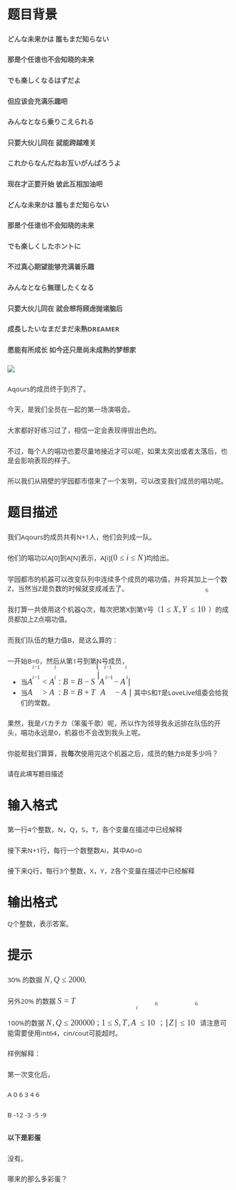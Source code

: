 # 

 
 # 题目背景 
<p style="box-sizing: border-box; margin: 1.6rem 0px; color: rgb(51, 51, 51); font-family: &quot;Segoe UI&quot;, &quot;Lucida Grande&quot;, Helvetica, Arial, &quot;Microsoft YaHei&quot;, FreeSans, Arimo, &quot;Droid Sans&quot;, &quot;wenquanyi micro hei&quot;, &quot;Hiragino Sans GB&quot;, &quot;Hiragino Sans GB W3&quot;, FontAwesome, sans-serif; font-size: 15px;"><span style="box-sizing: border-box; font-weight: 700; color: rgb(81, 81, 81);">どんな未来かは&nbsp;誰もまだ知らない</span></p>

<p style="box-sizing: border-box; margin: 1.6rem 0px; color: rgb(51, 51, 51); font-family: &quot;Segoe UI&quot;, &quot;Lucida Grande&quot;, Helvetica, Arial, &quot;Microsoft YaHei&quot;, FreeSans, Arimo, &quot;Droid Sans&quot;, &quot;wenquanyi micro hei&quot;, &quot;Hiragino Sans GB&quot;, &quot;Hiragino Sans GB W3&quot;, FontAwesome, sans-serif; font-size: 15px;"><span style="box-sizing: border-box; font-weight: 700; color: rgb(81, 81, 81);">那是个任谁也不会知晓的未来</span></p>

<p style="box-sizing: border-box; margin: 1.6rem 0px; color: rgb(51, 51, 51); font-family: &quot;Segoe UI&quot;, &quot;Lucida Grande&quot;, Helvetica, Arial, &quot;Microsoft YaHei&quot;, FreeSans, Arimo, &quot;Droid Sans&quot;, &quot;wenquanyi micro hei&quot;, &quot;Hiragino Sans GB&quot;, &quot;Hiragino Sans GB W3&quot;, FontAwesome, sans-serif; font-size: 15px;"><span style="box-sizing: border-box; font-weight: 700; color: rgb(81, 81, 81);">でも楽しくなるはずだよ</span></p>

<p style="box-sizing: border-box; margin: 1.6rem 0px; color: rgb(51, 51, 51); font-family: &quot;Segoe UI&quot;, &quot;Lucida Grande&quot;, Helvetica, Arial, &quot;Microsoft YaHei&quot;, FreeSans, Arimo, &quot;Droid Sans&quot;, &quot;wenquanyi micro hei&quot;, &quot;Hiragino Sans GB&quot;, &quot;Hiragino Sans GB W3&quot;, FontAwesome, sans-serif; font-size: 15px;"><span style="box-sizing: border-box; font-weight: 700; color: rgb(81, 81, 81);">但应该会充满乐趣吧</span></p>

<p style="box-sizing: border-box; margin: 1.6rem 0px; color: rgb(51, 51, 51); font-family: &quot;Segoe UI&quot;, &quot;Lucida Grande&quot;, Helvetica, Arial, &quot;Microsoft YaHei&quot;, FreeSans, Arimo, &quot;Droid Sans&quot;, &quot;wenquanyi micro hei&quot;, &quot;Hiragino Sans GB&quot;, &quot;Hiragino Sans GB W3&quot;, FontAwesome, sans-serif; font-size: 15px;"><span style="box-sizing: border-box; font-weight: 700; color: rgb(81, 81, 81);">みんなとなら乗りこえられる</span></p>

<p style="box-sizing: border-box; margin: 1.6rem 0px; color: rgb(51, 51, 51); font-family: &quot;Segoe UI&quot;, &quot;Lucida Grande&quot;, Helvetica, Arial, &quot;Microsoft YaHei&quot;, FreeSans, Arimo, &quot;Droid Sans&quot;, &quot;wenquanyi micro hei&quot;, &quot;Hiragino Sans GB&quot;, &quot;Hiragino Sans GB W3&quot;, FontAwesome, sans-serif; font-size: 15px;"><span style="box-sizing: border-box; font-weight: 700; color: rgb(81, 81, 81);">只要大伙儿同在&nbsp;就能跨越难关</span></p>

<p style="box-sizing: border-box; margin: 1.6rem 0px; color: rgb(51, 51, 51); font-family: &quot;Segoe UI&quot;, &quot;Lucida Grande&quot;, Helvetica, Arial, &quot;Microsoft YaHei&quot;, FreeSans, Arimo, &quot;Droid Sans&quot;, &quot;wenquanyi micro hei&quot;, &quot;Hiragino Sans GB&quot;, &quot;Hiragino Sans GB W3&quot;, FontAwesome, sans-serif; font-size: 15px;"><span style="box-sizing: border-box; font-weight: 700; color: rgb(81, 81, 81);">これからなんだねお互いがんばろうよ</span></p>

<p style="box-sizing: border-box; margin: 1.6rem 0px; color: rgb(51, 51, 51); font-family: &quot;Segoe UI&quot;, &quot;Lucida Grande&quot;, Helvetica, Arial, &quot;Microsoft YaHei&quot;, FreeSans, Arimo, &quot;Droid Sans&quot;, &quot;wenquanyi micro hei&quot;, &quot;Hiragino Sans GB&quot;, &quot;Hiragino Sans GB W3&quot;, FontAwesome, sans-serif; font-size: 15px;"><span style="box-sizing: border-box; font-weight: 700; color: rgb(81, 81, 81);">现在才正要开始&nbsp;彼此互相加油吧</span></p>

<p style="box-sizing: border-box; margin: 1.6rem 0px; color: rgb(51, 51, 51); font-family: &quot;Segoe UI&quot;, &quot;Lucida Grande&quot;, Helvetica, Arial, &quot;Microsoft YaHei&quot;, FreeSans, Arimo, &quot;Droid Sans&quot;, &quot;wenquanyi micro hei&quot;, &quot;Hiragino Sans GB&quot;, &quot;Hiragino Sans GB W3&quot;, FontAwesome, sans-serif; font-size: 15px;"><span style="box-sizing: border-box; font-weight: 700; color: rgb(81, 81, 81);">どんな未来かは&nbsp;誰もまだ知らない</span></p>

<p style="box-sizing: border-box; margin: 1.6rem 0px; color: rgb(51, 51, 51); font-family: &quot;Segoe UI&quot;, &quot;Lucida Grande&quot;, Helvetica, Arial, &quot;Microsoft YaHei&quot;, FreeSans, Arimo, &quot;Droid Sans&quot;, &quot;wenquanyi micro hei&quot;, &quot;Hiragino Sans GB&quot;, &quot;Hiragino Sans GB W3&quot;, FontAwesome, sans-serif; font-size: 15px;"><span style="box-sizing: border-box; font-weight: 700; color: rgb(81, 81, 81);">那是个任谁也不会知晓的未来</span></p>

<p style="box-sizing: border-box; margin: 1.6rem 0px; color: rgb(51, 51, 51); font-family: &quot;Segoe UI&quot;, &quot;Lucida Grande&quot;, Helvetica, Arial, &quot;Microsoft YaHei&quot;, FreeSans, Arimo, &quot;Droid Sans&quot;, &quot;wenquanyi micro hei&quot;, &quot;Hiragino Sans GB&quot;, &quot;Hiragino Sans GB W3&quot;, FontAwesome, sans-serif; font-size: 15px;"><span style="box-sizing: border-box; font-weight: 700; color: rgb(81, 81, 81);">でも楽しくしたホントに</span></p>

<p style="box-sizing: border-box; margin: 1.6rem 0px; color: rgb(51, 51, 51); font-family: &quot;Segoe UI&quot;, &quot;Lucida Grande&quot;, Helvetica, Arial, &quot;Microsoft YaHei&quot;, FreeSans, Arimo, &quot;Droid Sans&quot;, &quot;wenquanyi micro hei&quot;, &quot;Hiragino Sans GB&quot;, &quot;Hiragino Sans GB W3&quot;, FontAwesome, sans-serif; font-size: 15px;"><span style="box-sizing: border-box; font-weight: 700; color: rgb(81, 81, 81);">不过真心期望能够充满着乐趣</span></p>

<p style="box-sizing: border-box; margin: 1.6rem 0px; color: rgb(51, 51, 51); font-family: &quot;Segoe UI&quot;, &quot;Lucida Grande&quot;, Helvetica, Arial, &quot;Microsoft YaHei&quot;, FreeSans, Arimo, &quot;Droid Sans&quot;, &quot;wenquanyi micro hei&quot;, &quot;Hiragino Sans GB&quot;, &quot;Hiragino Sans GB W3&quot;, FontAwesome, sans-serif; font-size: 15px;"><span style="box-sizing: border-box; font-weight: 700; color: rgb(81, 81, 81);">みんなとなら無理したくなる</span></p>

<p style="box-sizing: border-box; margin: 1.6rem 0px; color: rgb(51, 51, 51); font-family: &quot;Segoe UI&quot;, &quot;Lucida Grande&quot;, Helvetica, Arial, &quot;Microsoft YaHei&quot;, FreeSans, Arimo, &quot;Droid Sans&quot;, &quot;wenquanyi micro hei&quot;, &quot;Hiragino Sans GB&quot;, &quot;Hiragino Sans GB W3&quot;, FontAwesome, sans-serif; font-size: 15px;"><span style="box-sizing: border-box; font-weight: 700; color: rgb(81, 81, 81);">只要大伙儿同在&nbsp;就会想将顾虑抛诸脑后</span></p>

<p style="box-sizing: border-box; margin: 1.6rem 0px; color: rgb(51, 51, 51); font-family: &quot;Segoe UI&quot;, &quot;Lucida Grande&quot;, Helvetica, Arial, &quot;Microsoft YaHei&quot;, FreeSans, Arimo, &quot;Droid Sans&quot;, &quot;wenquanyi micro hei&quot;, &quot;Hiragino Sans GB&quot;, &quot;Hiragino Sans GB W3&quot;, FontAwesome, sans-serif; font-size: 15px;"><span style="box-sizing: border-box; font-weight: 700; color: rgb(81, 81, 81);">成長したいなまだまだ未熟DREAMER</span></p>

<p style="box-sizing: border-box; margin: 1.6rem 0px; color: rgb(51, 51, 51); font-family: &quot;Segoe UI&quot;, &quot;Lucida Grande&quot;, Helvetica, Arial, &quot;Microsoft YaHei&quot;, FreeSans, Arimo, &quot;Droid Sans&quot;, &quot;wenquanyi micro hei&quot;, &quot;Hiragino Sans GB&quot;, &quot;Hiragino Sans GB W3&quot;, FontAwesome, sans-serif; font-size: 15px;"><span style="box-sizing: border-box; font-weight: 700; color: rgb(81, 81, 81);">愿能有所成长&nbsp;如今还只是尚未成熟的梦想家</span></p>

<p style="box-sizing: border-box; margin: 1.6rem 0px; color: rgb(51, 51, 51); font-family: &quot;Segoe UI&quot;, &quot;Lucida Grande&quot;, Helvetica, Arial, &quot;Microsoft YaHei&quot;, FreeSans, Arimo, &quot;Droid Sans&quot;, &quot;wenquanyi micro hei&quot;, &quot;Hiragino Sans GB&quot;, &quot;Hiragino Sans GB W3&quot;, FontAwesome, sans-serif; font-size: 15px;"><img src="/source/joyoi/tyvj-4911/img/aHR0cHM6Ly9jZG4ubHVvZ3Uub3JnL3VwbG9hZC9waWMvNDQ5My5wbmc=.png" style="box-sizing: border-box; border: 0px; vertical-align: middle; max-width: 100%;" /></p>

<p style="box-sizing: border-box; margin: 1.6rem 0px; color: rgb(51, 51, 51); font-family: &quot;Segoe UI&quot;, &quot;Lucida Grande&quot;, Helvetica, Arial, &quot;Microsoft YaHei&quot;, FreeSans, Arimo, &quot;Droid Sans&quot;, &quot;wenquanyi micro hei&quot;, &quot;Hiragino Sans GB&quot;, &quot;Hiragino Sans GB W3&quot;, FontAwesome, sans-serif; font-size: 15px;">Aqours的成员终于到齐了。</p>

<p style="box-sizing: border-box; margin: 1.6rem 0px; color: rgb(51, 51, 51); font-family: &quot;Segoe UI&quot;, &quot;Lucida Grande&quot;, Helvetica, Arial, &quot;Microsoft YaHei&quot;, FreeSans, Arimo, &quot;Droid Sans&quot;, &quot;wenquanyi micro hei&quot;, &quot;Hiragino Sans GB&quot;, &quot;Hiragino Sans GB W3&quot;, FontAwesome, sans-serif; font-size: 15px;">今天，是我们全员在一起的第一场演唱会。</p>

<p style="box-sizing: border-box; margin: 1.6rem 0px; color: rgb(51, 51, 51); font-family: &quot;Segoe UI&quot;, &quot;Lucida Grande&quot;, Helvetica, Arial, &quot;Microsoft YaHei&quot;, FreeSans, Arimo, &quot;Droid Sans&quot;, &quot;wenquanyi micro hei&quot;, &quot;Hiragino Sans GB&quot;, &quot;Hiragino Sans GB W3&quot;, FontAwesome, sans-serif; font-size: 15px;">大家都好好练习过了，相信一定会表现得很出色的。</p>

<p style="box-sizing: border-box; margin: 1.6rem 0px; color: rgb(51, 51, 51); font-family: &quot;Segoe UI&quot;, &quot;Lucida Grande&quot;, Helvetica, Arial, &quot;Microsoft YaHei&quot;, FreeSans, Arimo, &quot;Droid Sans&quot;, &quot;wenquanyi micro hei&quot;, &quot;Hiragino Sans GB&quot;, &quot;Hiragino Sans GB W3&quot;, FontAwesome, sans-serif; font-size: 15px;">不过，每个人的唱功也要尽量地接近才可以呢，如果太突出或者太落后，也是会影响表现的样子。</p>

<p style="box-sizing: border-box; margin: 1.6rem 0px; color: rgb(51, 51, 51); font-family: &quot;Segoe UI&quot;, &quot;Lucida Grande&quot;, Helvetica, Arial, &quot;Microsoft YaHei&quot;, FreeSans, Arimo, &quot;Droid Sans&quot;, &quot;wenquanyi micro hei&quot;, &quot;Hiragino Sans GB&quot;, &quot;Hiragino Sans GB W3&quot;, FontAwesome, sans-serif; font-size: 15px;">所以我们从隔壁的学园都市借来了一个发明，可以改变我们成员的唱功呢。</p> 

 
 # 题目描述 
<p style="box-sizing: border-box; margin: 1.6rem 0px; color: rgb(51, 51, 51); font-family: &quot;Segoe UI&quot;, &quot;Lucida Grande&quot;, Helvetica, Arial, &quot;Microsoft YaHei&quot;, FreeSans, Arimo, &quot;Droid Sans&quot;, &quot;wenquanyi micro hei&quot;, &quot;Hiragino Sans GB&quot;, &quot;Hiragino Sans GB W3&quot;, FontAwesome, sans-serif; font-size: 15px;">我们Aqours的成员共有N+1人，他们会列成一队。</p>

<p style="box-sizing: border-box; margin: 1.6rem 0px; color: rgb(51, 51, 51); font-family: &quot;Segoe UI&quot;, &quot;Lucida Grande&quot;, Helvetica, Arial, &quot;Microsoft YaHei&quot;, FreeSans, Arimo, &quot;Droid Sans&quot;, &quot;wenquanyi micro hei&quot;, &quot;Hiragino Sans GB&quot;, &quot;Hiragino Sans GB W3&quot;, FontAwesome, sans-serif; font-size: 15px;">他们的唱功以A[0]到A[N]表示，A[i]<span style="box-sizing: border-box;"><span class="katex" style="box-sizing: border-box; font-stretch: normal; font-size: 1.21em; font-family: KaTeX_Main, &quot;Times New Roman&quot;, serif; line-height: 1.2; white-space: nowrap; text-rendering: auto;"><span class="katex-mathml" style="box-sizing: border-box; position: absolute; clip: rect(1px 1px 1px 1px); padding: 0px; border: 0px; height: 1px; width: 1px; overflow: hidden;"><math><semantics><annotation encoding="application/x-tex">(0\le&nbsp;i&nbsp;\le&nbsp;N)</annotation></semantics></math></span><span aria-hidden="true" class="katex-html" style="box-sizing: border-box; display: inline-block;"><span class="base" style="box-sizing: border-box; display: inline-block; position: relative;"><span class="mopen" style="box-sizing: border-box;">(</span><span class="mord mathrm" style="box-sizing: border-box;">0</span><span class="mrel" style="box-sizing: border-box; margin-left: 0.27778em;">&le;</span><span class="mord mathit" style="box-sizing: border-box; font-style: italic; font-family: KaTeX_Math; margin-left: 0.27778em;">i</span><span class="mrel" style="box-sizing: border-box; margin-left: 0.27778em;">&le;</span><span class="mord mathit" style="box-sizing: border-box; font-style: italic; font-family: KaTeX_Math; margin-left: 0.27778em; margin-right: 0.10903em;">N</span><span class="mclose" style="box-sizing: border-box;">)</span></span></span></span></span>均给出。</p>

<p style="box-sizing: border-box; margin: 1.6rem 0px; color: rgb(51, 51, 51); font-family: &quot;Segoe UI&quot;, &quot;Lucida Grande&quot;, Helvetica, Arial, &quot;Microsoft YaHei&quot;, FreeSans, Arimo, &quot;Droid Sans&quot;, &quot;wenquanyi micro hei&quot;, &quot;Hiragino Sans GB&quot;, &quot;Hiragino Sans GB W3&quot;, FontAwesome, sans-serif; font-size: 15px;">学园都市的机器可以改变队列中连续多个成员的唱功值，并将其加上一个数Z，当然当Z是负数的时候就变成减去了。</p>

<p style="box-sizing: border-box; margin: 1.6rem 0px; color: rgb(51, 51, 51); font-family: &quot;Segoe UI&quot;, &quot;Lucida Grande&quot;, Helvetica, Arial, &quot;Microsoft YaHei&quot;, FreeSans, Arimo, &quot;Droid Sans&quot;, &quot;wenquanyi micro hei&quot;, &quot;Hiragino Sans GB&quot;, &quot;Hiragino Sans GB W3&quot;, FontAwesome, sans-serif; font-size: 15px;">我打算一共使用这个机器Q次，每次把第X到第Y号（<span style="box-sizing: border-box;"><span class="katex" style="box-sizing: border-box; font-stretch: normal; font-size: 1.21em; font-family: KaTeX_Main, &quot;Times New Roman&quot;, serif; line-height: 1.2; white-space: nowrap; text-rendering: auto;"><span class="katex-mathml" style="box-sizing: border-box; position: absolute; clip: rect(1px 1px 1px 1px); padding: 0px; border: 0px; height: 1px; width: 1px; overflow: hidden;"><math><semantics><annotation encoding="application/x-tex">1\le&nbsp;X,Y\le10^6</annotation></semantics></math></span><span aria-hidden="true" class="katex-html" style="box-sizing: border-box; display: inline-block;"><span class="base" style="box-sizing: border-box; display: inline-block; position: relative;"><span class="mord mathrm" style="box-sizing: border-box;">1</span><span class="mrel" style="box-sizing: border-box; margin-left: 0.27778em;">&le;</span><span class="mord mathit" style="box-sizing: border-box; font-style: italic; font-family: KaTeX_Math; margin-left: 0.27778em; margin-right: 0.07847em;">X</span><span class="mpunct" style="box-sizing: border-box;">,</span><span class="mord mathit" style="box-sizing: border-box; font-style: italic; font-family: KaTeX_Math; margin-left: 0.16667em; margin-right: 0.22222em;">Y</span><span class="mrel" style="box-sizing: border-box; margin-left: 0.27778em;">&le;</span><span class="mord mathrm" style="box-sizing: border-box; margin-left: 0.27778em;">1</span><span class="mord" style="box-sizing: border-box;"><span class="mord mathrm" style="box-sizing: border-box;">0</span><span class="msupsub" style="box-sizing: border-box;"><span class="vlist-t" style="box-sizing: border-box; display: inline-table; table-layout: fixed;"><span class="vlist-r" style="box-sizing: border-box; display: table-row;"><span class="vlist" style="box-sizing: border-box; display: table-cell; vertical-align: bottom; position: relative; height: 0.814108em;"><span style="box-sizing: border-box; display: block; height: 0px; position: relative; top: -3.063em; margin-right: 0.05em;"><span class="sizing reset-size6 size3 mtight" style="box-sizing: border-box; display: inline-block; font-size: 0.7em;"><span class="mord mathrm mtight" style="box-sizing: border-box; margin-left: 0px;">6</span></span></span></span></span></span></span></span></span></span></span></span>）的成员都加上Z点唱功值。</p>

<p style="box-sizing: border-box; margin: 1.6rem 0px; color: rgb(51, 51, 51); font-family: &quot;Segoe UI&quot;, &quot;Lucida Grande&quot;, Helvetica, Arial, &quot;Microsoft YaHei&quot;, FreeSans, Arimo, &quot;Droid Sans&quot;, &quot;wenquanyi micro hei&quot;, &quot;Hiragino Sans GB&quot;, &quot;Hiragino Sans GB W3&quot;, FontAwesome, sans-serif; font-size: 15px;">而我们队伍的魅力值B，是这么算的：</p>

<p style="box-sizing: border-box; margin: 1.6rem 0px; color: rgb(51, 51, 51); font-family: &quot;Segoe UI&quot;, &quot;Lucida Grande&quot;, Helvetica, Arial, &quot;Microsoft YaHei&quot;, FreeSans, Arimo, &quot;Droid Sans&quot;, &quot;wenquanyi micro hei&quot;, &quot;Hiragino Sans GB&quot;, &quot;Hiragino Sans GB W3&quot;, FontAwesome, sans-serif; font-size: 15px;">一开始B=0，然后从第1号到第N号成员，</p>

<ul style="box-sizing: border-box; margin: 0px 0px 1.6rem; padding-left: 2em; color: rgb(51, 51, 51); font-family: &quot;Segoe UI&quot;, &quot;Lucida Grande&quot;, Helvetica, Arial, &quot;Microsoft YaHei&quot;, FreeSans, Arimo, &quot;Droid Sans&quot;, &quot;wenquanyi micro hei&quot;, &quot;Hiragino Sans GB&quot;, &quot;Hiragino Sans GB W3&quot;, FontAwesome, sans-serif; font-size: 15px;">
	<li style="box-sizing: border-box;">当<span style="box-sizing: border-box;"><span class="katex" style="box-sizing: border-box; font-stretch: normal; font-size: 1.21em; font-family: KaTeX_Main, &quot;Times New Roman&quot;, serif; line-height: 1.2; white-space: nowrap; text-rendering: auto;"><span class="katex-mathml" style="box-sizing: border-box; position: absolute; clip: rect(1px 1px 1px 1px); padding: 0px; border: 0px; height: 1px; width: 1px; overflow: hidden;"><math><semantics><annotation encoding="application/x-tex">A_{i-1}&lt;A_i</annotation></semantics></math></span><span aria-hidden="true" class="katex-html" style="box-sizing: border-box; display: inline-block;"><span class="base" style="box-sizing: border-box; display: inline-block; position: relative;"><span class="mord" style="box-sizing: border-box;"><span class="mord mathit" style="box-sizing: border-box; font-style: italic; font-family: KaTeX_Math;">A</span><span class="msupsub" style="box-sizing: border-box;"><span class="vlist-t vlist-t2" style="box-sizing: border-box; display: inline-table; table-layout: fixed; margin-right: -2px;"><span class="vlist-r" style="box-sizing: border-box; display: table-row;"><span class="vlist" style="box-sizing: border-box; display: table-cell; vertical-align: bottom; position: relative; height: 0.311664em;"><span style="box-sizing: border-box; display: block; height: 0px; position: relative; top: -2.55em; margin-left: 0em; margin-right: 0.05em;"><span class="sizing reset-size6 size3 mtight" style="box-sizing: border-box; display: inline-block; font-size: 0.7em;"><span class="mord mtight" style="box-sizing: border-box; margin-left: 0px;"><span class="mord mathit mtight" style="box-sizing: border-box; font-style: italic; font-family: KaTeX_Math; margin-left: 0px;">i</span><span class="mbin mtight" style="box-sizing: border-box; margin-left: 0px;">&minus;</span><span class="mord mathrm mtight" style="box-sizing: border-box; margin-left: 0px;">1</span></span></span></span></span><span class="vlist-s" style="box-sizing: border-box; display: table-cell; vertical-align: bottom; font-size: 1px; width: 2px;">​</span></span></span></span></span><span class="mrel" style="box-sizing: border-box; margin-left: 0.27778em;">&lt;</span><span class="mord" style="box-sizing: border-box; margin-left: 0.27778em;"><span class="mord mathit" style="box-sizing: border-box; font-style: italic; font-family: KaTeX_Math;">A</span><span class="msupsub" style="box-sizing: border-box;"><span class="vlist-t vlist-t2" style="box-sizing: border-box; display: inline-table; table-layout: fixed; margin-right: -2px;"><span class="vlist-r" style="box-sizing: border-box; display: table-row;"><span class="vlist" style="box-sizing: border-box; display: table-cell; vertical-align: bottom; position: relative; height: 0.311664em;"><span style="box-sizing: border-box; display: block; height: 0px; position: relative; top: -2.55em; margin-left: 0em; margin-right: 0.05em;"><span class="sizing reset-size6 size3 mtight" style="box-sizing: border-box; display: inline-block; font-size: 0.7em;"><span class="mord mathit mtight" style="box-sizing: border-box; font-style: italic; font-family: KaTeX_Math; margin-left: 0px;">i</span></span></span></span><span class="vlist-s" style="box-sizing: border-box; display: table-cell; vertical-align: bottom; font-size: 1px; width: 2px;">​</span></span></span></span></span></span></span></span></span>：<span style="box-sizing: border-box;"><span class="katex" style="box-sizing: border-box; font-stretch: normal; font-size: 1.21em; font-family: KaTeX_Main, &quot;Times New Roman&quot;, serif; line-height: 1.2; white-space: nowrap; text-rendering: auto;"><span class="katex-mathml" style="box-sizing: border-box; position: absolute; clip: rect(1px 1px 1px 1px); padding: 0px; border: 0px; height: 1px; width: 1px; overflow: hidden;"><math><semantics><annotation encoding="application/x-tex">B&nbsp;=&nbsp;B-S\dot|A_{i-1}&nbsp;-&nbsp;A_i|</annotation></semantics></math></span><span aria-hidden="true" class="katex-html" style="box-sizing: border-box; display: inline-block;"><span class="base" style="box-sizing: border-box; display: inline-block; position: relative;"><span class="mord mathit" style="box-sizing: border-box; font-style: italic; font-family: KaTeX_Math; margin-right: 0.05017em;">B</span><span class="mrel" style="box-sizing: border-box; margin-left: 0.27778em;">=</span><span class="mord mathit" style="box-sizing: border-box; font-style: italic; font-family: KaTeX_Math; margin-left: 0.27778em; margin-right: 0.05017em;">B</span><span class="mbin" style="box-sizing: border-box; margin-left: 0.22222em;">&minus;</span><span class="mord mathit" style="box-sizing: border-box; font-style: italic; font-family: KaTeX_Math; margin-left: 0.22222em; margin-right: 0.05764em;">S</span><span class="mord accent" style="box-sizing: border-box;"><span class="vlist-t vlist-t2" style="box-sizing: border-box; display: inline-table; table-layout: fixed; margin-right: -2px; text-align: center;"><span class="vlist-r" style="box-sizing: border-box; display: table-row;"><span class="vlist" style="box-sizing: border-box; display: table-cell; vertical-align: bottom; position: relative; height: 0.98686em;"><span style="box-sizing: border-box; display: block; height: 0px; position: relative; top: -3em;"><span class="mord mathrm" style="box-sizing: border-box; display: inline-block;">∣</span></span><span style="box-sizing: border-box; display: block; height: 0px; position: relative; top: -3.319em;"><span class="accent-body" style="box-sizing: border-box; display: inline-block; margin-left: 0em;"><span style="box-sizing: border-box; width: 0px;">˙</span></span></span></span><span class="vlist-s" style="box-sizing: border-box; display: table-cell; vertical-align: bottom; font-size: 1px; width: 2px;">​</span></span></span></span><span class="mord" style="box-sizing: border-box;"><span class="mord mathit" style="box-sizing: border-box; font-style: italic; font-family: KaTeX_Math;">A</span><span class="msupsub" style="box-sizing: border-box;"><span class="vlist-t vlist-t2" style="box-sizing: border-box; display: inline-table; table-layout: fixed; margin-right: -2px;"><span class="vlist-r" style="box-sizing: border-box; display: table-row;"><span class="vlist" style="box-sizing: border-box; display: table-cell; vertical-align: bottom; position: relative; height: 0.311664em;"><span style="box-sizing: border-box; display: block; height: 0px; position: relative; top: -2.55em; margin-left: 0em; margin-right: 0.05em;"><span class="sizing reset-size6 size3 mtight" style="box-sizing: border-box; display: inline-block; font-size: 0.7em;"><span class="mord mtight" style="box-sizing: border-box; margin-left: 0px;"><span class="mord mathit mtight" style="box-sizing: border-box; font-style: italic; font-family: KaTeX_Math; margin-left: 0px;">i</span><span class="mbin mtight" style="box-sizing: border-box; margin-left: 0px;">&minus;</span><span class="mord mathrm mtight" style="box-sizing: border-box; margin-left: 0px;">1</span></span></span></span></span><span class="vlist-s" style="box-sizing: border-box; display: table-cell; vertical-align: bottom; font-size: 1px; width: 2px;">​</span></span></span></span></span><span class="mbin" style="box-sizing: border-box; margin-left: 0.22222em;">&minus;</span><span class="mord" style="box-sizing: border-box; margin-left: 0.22222em;"><span class="mord mathit" style="box-sizing: border-box; font-style: italic; font-family: KaTeX_Math;">A</span><span class="msupsub" style="box-sizing: border-box;"><span class="vlist-t vlist-t2" style="box-sizing: border-box; display: inline-table; table-layout: fixed; margin-right: -2px;"><span class="vlist-r" style="box-sizing: border-box; display: table-row;"><span class="vlist" style="box-sizing: border-box; display: table-cell; vertical-align: bottom; position: relative; height: 0.311664em;"><span style="box-sizing: border-box; display: block; height: 0px; position: relative; top: -2.55em; margin-left: 0em; margin-right: 0.05em;"><span class="sizing reset-size6 size3 mtight" style="box-sizing: border-box; display: inline-block; font-size: 0.7em;"><span class="mord mathit mtight" style="box-sizing: border-box; font-style: italic; font-family: KaTeX_Math; margin-left: 0px;">i</span></span></span></span><span class="vlist-s" style="box-sizing: border-box; display: table-cell; vertical-align: bottom; font-size: 1px; width: 2px;">​</span></span></span></span></span><span class="mord mathrm" style="box-sizing: border-box;">∣</span></span></span></span></span></li>
	<li style="box-sizing: border-box;">当<span style="box-sizing: border-box;"><span class="katex" style="box-sizing: border-box; font-stretch: normal; font-size: 1.21em; font-family: KaTeX_Main, &quot;Times New Roman&quot;, serif; line-height: 1.2; white-space: nowrap; text-rendering: auto;"><span class="katex-mathml" style="box-sizing: border-box; position: absolute; clip: rect(1px 1px 1px 1px); padding: 0px; border: 0px; height: 1px; width: 1px; overflow: hidden;"><math><semantics><annotation encoding="application/x-tex">A_{i-1}&gt;A_i</annotation></semantics></math></span><span aria-hidden="true" class="katex-html" style="box-sizing: border-box; display: inline-block;"><span class="base" style="box-sizing: border-box; display: inline-block; position: relative;"><span class="mord" style="box-sizing: border-box;"><span class="mord mathit" style="box-sizing: border-box; font-style: italic; font-family: KaTeX_Math;">A</span><span class="msupsub" style="box-sizing: border-box;"><span class="vlist-t vlist-t2" style="box-sizing: border-box; display: inline-table; table-layout: fixed; margin-right: -2px;"><span class="vlist-r" style="box-sizing: border-box; display: table-row;"><span class="vlist" style="box-sizing: border-box; display: table-cell; vertical-align: bottom; position: relative; height: 0.311664em;"><span style="box-sizing: border-box; display: block; height: 0px; position: relative; top: -2.55em; margin-left: 0em; margin-right: 0.05em;"><span class="sizing reset-size6 size3 mtight" style="box-sizing: border-box; display: inline-block; font-size: 0.7em;"><span class="mord mtight" style="box-sizing: border-box; margin-left: 0px;"><span class="mord mathit mtight" style="box-sizing: border-box; font-style: italic; font-family: KaTeX_Math; margin-left: 0px;">i</span><span class="mbin mtight" style="box-sizing: border-box; margin-left: 0px;">&minus;</span><span class="mord mathrm mtight" style="box-sizing: border-box; margin-left: 0px;">1</span></span></span></span></span><span class="vlist-s" style="box-sizing: border-box; display: table-cell; vertical-align: bottom; font-size: 1px; width: 2px;">​</span></span></span></span></span><span class="mrel" style="box-sizing: border-box; margin-left: 0.27778em;">&gt;</span><span class="mord" style="box-sizing: border-box; margin-left: 0.27778em;"><span class="mord mathit" style="box-sizing: border-box; font-style: italic; font-family: KaTeX_Math;">A</span><span class="msupsub" style="box-sizing: border-box;"><span class="vlist-t vlist-t2" style="box-sizing: border-box; display: inline-table; table-layout: fixed; margin-right: -2px;"><span class="vlist-r" style="box-sizing: border-box; display: table-row;"><span class="vlist" style="box-sizing: border-box; display: table-cell; vertical-align: bottom; position: relative; height: 0.311664em;"><span style="box-sizing: border-box; display: block; height: 0px; position: relative; top: -2.55em; margin-left: 0em; margin-right: 0.05em;"><span class="sizing reset-size6 size3 mtight" style="box-sizing: border-box; display: inline-block; font-size: 0.7em;"><span class="mord mathit mtight" style="box-sizing: border-box; font-style: italic; font-family: KaTeX_Math; margin-left: 0px;">i</span></span></span></span><span class="vlist-s" style="box-sizing: border-box; display: table-cell; vertical-align: bottom; font-size: 1px; width: 2px;">​</span></span></span></span></span></span></span></span></span>：<span style="box-sizing: border-box;"><span class="katex" style="box-sizing: border-box; font-stretch: normal; font-size: 1.21em; font-family: KaTeX_Main, &quot;Times New Roman&quot;, serif; line-height: 1.2; white-space: nowrap; text-rendering: auto;"><span class="katex-mathml" style="box-sizing: border-box; position: absolute; clip: rect(1px 1px 1px 1px); padding: 0px; border: 0px; height: 1px; width: 1px; overflow: hidden;"><math><semantics><annotation encoding="application/x-tex">B&nbsp;=&nbsp;B+T\dot|A_{i-1}&nbsp;-&nbsp;A_i|</annotation></semantics></math></span><span aria-hidden="true" class="katex-html" style="box-sizing: border-box; display: inline-block;"><span class="base" style="box-sizing: border-box; display: inline-block; position: relative;"><span class="mord mathit" style="box-sizing: border-box; font-style: italic; font-family: KaTeX_Math; margin-right: 0.05017em;">B</span><span class="mrel" style="box-sizing: border-box; margin-left: 0.27778em;">=</span><span class="mord mathit" style="box-sizing: border-box; font-style: italic; font-family: KaTeX_Math; margin-left: 0.27778em; margin-right: 0.05017em;">B</span><span class="mbin" style="box-sizing: border-box; margin-left: 0.22222em;">+</span><span class="mord mathit" style="box-sizing: border-box; font-style: italic; font-family: KaTeX_Math; margin-left: 0.22222em; margin-right: 0.13889em;">T</span><span class="mord accent" style="box-sizing: border-box;"><span class="vlist-t vlist-t2" style="box-sizing: border-box; display: inline-table; table-layout: fixed; margin-right: -2px; text-align: center;"><span class="vlist-r" style="box-sizing: border-box; display: table-row;"><span class="vlist" style="box-sizing: border-box; display: table-cell; vertical-align: bottom; position: relative; height: 0.98686em;"><span style="box-sizing: border-box; display: block; height: 0px; position: relative; top: -3em;"><span class="mord mathrm" style="box-sizing: border-box; display: inline-block;">∣</span></span><span style="box-sizing: border-box; display: block; height: 0px; position: relative; top: -3.319em;"><span class="accent-body" style="box-sizing: border-box; display: inline-block; margin-left: 0em;"><span style="box-sizing: border-box; width: 0px;">˙</span></span></span></span><span class="vlist-s" style="box-sizing: border-box; display: table-cell; vertical-align: bottom; font-size: 1px; width: 2px;">​</span></span></span></span><span class="mord" style="box-sizing: border-box;"><span class="mord mathit" style="box-sizing: border-box; font-style: italic; font-family: KaTeX_Math;">A</span><span class="msupsub" style="box-sizing: border-box;"><span class="vlist-t vlist-t2" style="box-sizing: border-box; display: inline-table; table-layout: fixed; margin-right: -2px;"><span class="vlist-r" style="box-sizing: border-box; display: table-row;"><span class="vlist" style="box-sizing: border-box; display: table-cell; vertical-align: bottom; position: relative; height: 0.311664em;"><span style="box-sizing: border-box; display: block; height: 0px; position: relative; top: -2.55em; margin-left: 0em; margin-right: 0.05em;"><span class="sizing reset-size6 size3 mtight" style="box-sizing: border-box; display: inline-block; font-size: 0.7em;"><span class="mord mtight" style="box-sizing: border-box; margin-left: 0px;"><span class="mord mathit mtight" style="box-sizing: border-box; font-style: italic; font-family: KaTeX_Math; margin-left: 0px;">i</span><span class="mbin mtight" style="box-sizing: border-box; margin-left: 0px;">&minus;</span><span class="mord mathrm mtight" style="box-sizing: border-box; margin-left: 0px;">1</span></span></span></span></span><span class="vlist-s" style="box-sizing: border-box; display: table-cell; vertical-align: bottom; font-size: 1px; width: 2px;">​</span></span></span></span></span><span class="mbin" style="box-sizing: border-box; margin-left: 0.22222em;">&minus;</span><span class="mord" style="box-sizing: border-box; margin-left: 0.22222em;"><span class="mord mathit" style="box-sizing: border-box; font-style: italic; font-family: KaTeX_Math;">A</span><span class="msupsub" style="box-sizing: border-box;"><span class="vlist-t vlist-t2" style="box-sizing: border-box; display: inline-table; table-layout: fixed; margin-right: -2px;"><span class="vlist-r" style="box-sizing: border-box; display: table-row;"><span class="vlist" style="box-sizing: border-box; display: table-cell; vertical-align: bottom; position: relative; height: 0.311664em;"><span style="box-sizing: border-box; display: block; height: 0px; position: relative; top: -2.55em; margin-left: 0em; margin-right: 0.05em;"><span class="sizing reset-size6 size3 mtight" style="box-sizing: border-box; display: inline-block; font-size: 0.7em;"><span class="mord mathit mtight" style="box-sizing: border-box; font-style: italic; font-family: KaTeX_Math; margin-left: 0px;">i</span></span></span></span><span class="vlist-s" style="box-sizing: border-box; display: table-cell; vertical-align: bottom; font-size: 1px; width: 2px;">​</span></span></span></span></span><span class="mord mathrm" style="box-sizing: border-box;">∣</span></span></span></span></span>&nbsp;其中S和T是LoveLive组委会给我们的常数。</li>
</ul>

<p style="box-sizing: border-box; margin: 1.6rem 0px; color: rgb(51, 51, 51); font-family: &quot;Segoe UI&quot;, &quot;Lucida Grande&quot;, Helvetica, Arial, &quot;Microsoft YaHei&quot;, FreeSans, Arimo, &quot;Droid Sans&quot;, &quot;wenquanyi micro hei&quot;, &quot;Hiragino Sans GB&quot;, &quot;Hiragino Sans GB W3&quot;, FontAwesome, sans-serif; font-size: 15px;">果然，我是バカチカ（笨蛋千歌）呢，所以作为领导我永远排在队伍的开头，唱功永远是0，机器也不会改到我头上呢。</p>

<p style="box-sizing: border-box; margin: 1.6rem 0px; color: rgb(51, 51, 51); font-family: &quot;Segoe UI&quot;, &quot;Lucida Grande&quot;, Helvetica, Arial, &quot;Microsoft YaHei&quot;, FreeSans, Arimo, &quot;Droid Sans&quot;, &quot;wenquanyi micro hei&quot;, &quot;Hiragino Sans GB&quot;, &quot;Hiragino Sans GB W3&quot;, FontAwesome, sans-serif; font-size: 15px;">你能帮我们算算，我<span style="box-sizing: border-box; font-weight: 700; color: rgb(81, 81, 81);">每次</span>使用完这个机器之后，成员的魅力B是多少吗？</p>

<p>请在此填写题目描述</p> 

 
 # 输入格式 
<p style="box-sizing: border-box; margin: 1.6rem 0px; color: rgb(51, 51, 51); font-family: &quot;Segoe UI&quot;, &quot;Lucida Grande&quot;, Helvetica, Arial, &quot;Microsoft YaHei&quot;, FreeSans, Arimo, &quot;Droid Sans&quot;, &quot;wenquanyi micro hei&quot;, &quot;Hiragino Sans GB&quot;, &quot;Hiragino Sans GB W3&quot;, FontAwesome, sans-serif; font-size: 15px;">第一行4个整数，N，Q，S，T，各个变量在描述中已经解释</p>

<p style="box-sizing: border-box; margin: 1.6rem 0px; color: rgb(51, 51, 51); font-family: &quot;Segoe UI&quot;, &quot;Lucida Grande&quot;, Helvetica, Arial, &quot;Microsoft YaHei&quot;, FreeSans, Arimo, &quot;Droid Sans&quot;, &quot;wenquanyi micro hei&quot;, &quot;Hiragino Sans GB&quot;, &quot;Hiragino Sans GB W3&quot;, FontAwesome, sans-serif; font-size: 15px;">接下来N+1行，每行一个数整数Ai，其中A0=0</p>

<p style="box-sizing: border-box; margin: 1.6rem 0px; color: rgb(51, 51, 51); font-family: &quot;Segoe UI&quot;, &quot;Lucida Grande&quot;, Helvetica, Arial, &quot;Microsoft YaHei&quot;, FreeSans, Arimo, &quot;Droid Sans&quot;, &quot;wenquanyi micro hei&quot;, &quot;Hiragino Sans GB&quot;, &quot;Hiragino Sans GB W3&quot;, FontAwesome, sans-serif; font-size: 15px;">接下来Q行，每行3个整数，X，Y，Z各个变量在描述中已经解释</p> 

 
 # 输出格式 
<p><span style="color: rgb(51, 51, 51); font-family: &quot;Segoe UI&quot;, &quot;Lucida Grande&quot;, Helvetica, Arial, &quot;Microsoft YaHei&quot;, FreeSans, Arimo, &quot;Droid Sans&quot;, &quot;wenquanyi micro hei&quot;, &quot;Hiragino Sans GB&quot;, &quot;Hiragino Sans GB W3&quot;, FontAwesome, sans-serif; font-size: 15px; background-color: rgba(255, 255, 255, 0.8);">Q个整数，表示答案。</span></p> 

 
 # 提示 
<p style="box-sizing: border-box; margin: 1.6rem 0px; color: rgb(51, 51, 51); font-family: &quot;Segoe UI&quot;, &quot;Lucida Grande&quot;, Helvetica, Arial, &quot;Microsoft YaHei&quot;, FreeSans, Arimo, &quot;Droid Sans&quot;, &quot;wenquanyi micro hei&quot;, &quot;Hiragino Sans GB&quot;, &quot;Hiragino Sans GB W3&quot;, FontAwesome, sans-serif; font-size: 15px;">30%&nbsp;的数据&nbsp;<span style="box-sizing: border-box;"><span class="katex" style="box-sizing: border-box; font-stretch: normal; font-size: 1.21em; font-family: KaTeX_Main, &quot;Times New Roman&quot;, serif; line-height: 1.2; white-space: nowrap; text-rendering: auto;"><span class="katex-mathml" style="box-sizing: border-box; position: absolute; clip: rect(1px 1px 1px 1px); padding: 0px; border: 0px; height: 1px; width: 1px; overflow: hidden;"><math><semantics><annotation encoding="application/x-tex">N,Q\le&nbsp;2000</annotation></semantics></math></span><span aria-hidden="true" class="katex-html" style="box-sizing: border-box; display: inline-block;"><span class="base" style="box-sizing: border-box; display: inline-block; position: relative;"><span class="mord mathit" style="box-sizing: border-box; font-style: italic; font-family: KaTeX_Math; margin-right: 0.10903em;">N</span><span class="mpunct" style="box-sizing: border-box;">,</span><span class="mord mathit" style="box-sizing: border-box; font-style: italic; font-family: KaTeX_Math; margin-left: 0.16667em;">Q</span><span class="mrel" style="box-sizing: border-box; margin-left: 0.27778em;">&le;</span><span class="mord mathrm" style="box-sizing: border-box; margin-left: 0.27778em;">2</span><span class="mord mathrm" style="box-sizing: border-box;">0</span><span class="mord mathrm" style="box-sizing: border-box;">0</span><span class="mord mathrm" style="box-sizing: border-box;">0</span></span></span></span></span>,</p>

<p style="box-sizing: border-box; margin: 1.6rem 0px; color: rgb(51, 51, 51); font-family: &quot;Segoe UI&quot;, &quot;Lucida Grande&quot;, Helvetica, Arial, &quot;Microsoft YaHei&quot;, FreeSans, Arimo, &quot;Droid Sans&quot;, &quot;wenquanyi micro hei&quot;, &quot;Hiragino Sans GB&quot;, &quot;Hiragino Sans GB W3&quot;, FontAwesome, sans-serif; font-size: 15px;">另外20%&nbsp;的数据&nbsp;<span style="box-sizing: border-box;"><span class="katex" style="box-sizing: border-box; font-stretch: normal; font-size: 1.21em; font-family: KaTeX_Main, &quot;Times New Roman&quot;, serif; line-height: 1.2; white-space: nowrap; text-rendering: auto;"><span class="katex-mathml" style="box-sizing: border-box; position: absolute; clip: rect(1px 1px 1px 1px); padding: 0px; border: 0px; height: 1px; width: 1px; overflow: hidden;"><math><semantics><annotation encoding="application/x-tex">S=T</annotation></semantics></math></span><span aria-hidden="true" class="katex-html" style="box-sizing: border-box; display: inline-block;"><span class="base" style="box-sizing: border-box; display: inline-block; position: relative;"><span class="mord mathit" style="box-sizing: border-box; font-style: italic; font-family: KaTeX_Math; margin-right: 0.05764em;">S</span><span class="mrel" style="box-sizing: border-box; margin-left: 0.27778em;">=</span><span class="mord mathit" style="box-sizing: border-box; font-style: italic; font-family: KaTeX_Math; margin-left: 0.27778em; margin-right: 0.13889em;">T</span></span></span></span></span></p>

<p style="box-sizing: border-box; margin: 1.6rem 0px; color: rgb(51, 51, 51); font-family: &quot;Segoe UI&quot;, &quot;Lucida Grande&quot;, Helvetica, Arial, &quot;Microsoft YaHei&quot;, FreeSans, Arimo, &quot;Droid Sans&quot;, &quot;wenquanyi micro hei&quot;, &quot;Hiragino Sans GB&quot;, &quot;Hiragino Sans GB W3&quot;, FontAwesome, sans-serif; font-size: 15px;">100%的数据&nbsp;<span style="box-sizing: border-box;"><span class="katex" style="box-sizing: border-box; font-stretch: normal; font-size: 1.21em; font-family: KaTeX_Main, &quot;Times New Roman&quot;, serif; line-height: 1.2; white-space: nowrap; text-rendering: auto;"><span class="katex-mathml" style="box-sizing: border-box; position: absolute; clip: rect(1px 1px 1px 1px); padding: 0px; border: 0px; height: 1px; width: 1px; overflow: hidden;"><math><semantics><annotation encoding="application/x-tex">N,Q\le&nbsp;200000</annotation></semantics></math></span><span aria-hidden="true" class="katex-html" style="box-sizing: border-box; display: inline-block;"><span class="base" style="box-sizing: border-box; display: inline-block; position: relative;"><span class="mord mathit" style="box-sizing: border-box; font-style: italic; font-family: KaTeX_Math; margin-right: 0.10903em;">N</span><span class="mpunct" style="box-sizing: border-box;">,</span><span class="mord mathit" style="box-sizing: border-box; font-style: italic; font-family: KaTeX_Math; margin-left: 0.16667em;">Q</span><span class="mrel" style="box-sizing: border-box; margin-left: 0.27778em;">&le;</span><span class="mord mathrm" style="box-sizing: border-box; margin-left: 0.27778em;">2</span><span class="mord mathrm" style="box-sizing: border-box;">0</span><span class="mord mathrm" style="box-sizing: border-box;">0</span><span class="mord mathrm" style="box-sizing: border-box;">0</span><span class="mord mathrm" style="box-sizing: border-box;">0</span><span class="mord mathrm" style="box-sizing: border-box;">0</span></span></span></span></span>；<span style="box-sizing: border-box;"><span class="katex" style="box-sizing: border-box; font-stretch: normal; font-size: 1.21em; font-family: KaTeX_Main, &quot;Times New Roman&quot;, serif; line-height: 1.2; white-space: nowrap; text-rendering: auto;"><span class="katex-mathml" style="box-sizing: border-box; position: absolute; clip: rect(1px 1px 1px 1px); padding: 0px; border: 0px; height: 1px; width: 1px; overflow: hidden;"><math><semantics><annotation encoding="application/x-tex">1\le&nbsp;S,T,A_i\le10^6</annotation></semantics></math></span><span aria-hidden="true" class="katex-html" style="box-sizing: border-box; display: inline-block;"><span class="base" style="box-sizing: border-box; display: inline-block; position: relative;"><span class="mord mathrm" style="box-sizing: border-box;">1</span><span class="mrel" style="box-sizing: border-box; margin-left: 0.27778em;">&le;</span><span class="mord mathit" style="box-sizing: border-box; font-style: italic; font-family: KaTeX_Math; margin-left: 0.27778em; margin-right: 0.05764em;">S</span><span class="mpunct" style="box-sizing: border-box;">,</span><span class="mord mathit" style="box-sizing: border-box; font-style: italic; font-family: KaTeX_Math; margin-left: 0.16667em; margin-right: 0.13889em;">T</span><span class="mpunct" style="box-sizing: border-box;">,</span><span class="mord" style="box-sizing: border-box; margin-left: 0.16667em;"><span class="mord mathit" style="box-sizing: border-box; font-style: italic; font-family: KaTeX_Math;">A</span><span class="msupsub" style="box-sizing: border-box;"><span class="vlist-t vlist-t2" style="box-sizing: border-box; display: inline-table; table-layout: fixed; margin-right: -2px;"><span class="vlist-r" style="box-sizing: border-box; display: table-row;"><span class="vlist" style="box-sizing: border-box; display: table-cell; vertical-align: bottom; position: relative; height: 0.311664em;"><span style="box-sizing: border-box; display: block; height: 0px; position: relative; top: -2.55em; margin-left: 0em; margin-right: 0.05em;"><span class="sizing reset-size6 size3 mtight" style="box-sizing: border-box; display: inline-block; font-size: 0.7em;"><span class="mord mathit mtight" style="box-sizing: border-box; font-style: italic; font-family: KaTeX_Math; margin-left: 0px;">i</span></span></span></span><span class="vlist-s" style="box-sizing: border-box; display: table-cell; vertical-align: bottom; font-size: 1px; width: 2px;">​</span></span></span></span></span><span class="mrel" style="box-sizing: border-box; margin-left: 0.27778em;">&le;</span><span class="mord mathrm" style="box-sizing: border-box; margin-left: 0.27778em;">1</span><span class="mord" style="box-sizing: border-box;"><span class="mord mathrm" style="box-sizing: border-box;">0</span><span class="msupsub" style="box-sizing: border-box;"><span class="vlist-t" style="box-sizing: border-box; display: inline-table; table-layout: fixed;"><span class="vlist-r" style="box-sizing: border-box; display: table-row;"><span class="vlist" style="box-sizing: border-box; display: table-cell; vertical-align: bottom; position: relative; height: 0.814108em;"><span style="box-sizing: border-box; display: block; height: 0px; position: relative; top: -3.063em; margin-right: 0.05em;"><span class="sizing reset-size6 size3 mtight" style="box-sizing: border-box; display: inline-block; font-size: 0.7em;"><span class="mord mathrm mtight" style="box-sizing: border-box; margin-left: 0px;">6</span></span></span></span></span></span></span></span></span></span></span></span>；<span style="box-sizing: border-box;"><span class="katex" style="box-sizing: border-box; font-stretch: normal; font-size: 1.21em; font-family: KaTeX_Main, &quot;Times New Roman&quot;, serif; line-height: 1.2; white-space: nowrap; text-rendering: auto;"><span class="katex-mathml" style="box-sizing: border-box; position: absolute; clip: rect(1px 1px 1px 1px); padding: 0px; border: 0px; height: 1px; width: 1px; overflow: hidden;"><math><semantics><annotation encoding="application/x-tex">|Z|\le&nbsp;10^6</annotation></semantics></math></span><span aria-hidden="true" class="katex-html" style="box-sizing: border-box; display: inline-block;"><span class="base" style="box-sizing: border-box; display: inline-block; position: relative;"><span class="mord mathrm" style="box-sizing: border-box;">∣</span><span class="mord mathit" style="box-sizing: border-box; font-style: italic; font-family: KaTeX_Math; margin-right: 0.07153em;">Z</span><span class="mord mathrm" style="box-sizing: border-box;">∣</span><span class="mrel" style="box-sizing: border-box; margin-left: 0.27778em;">&le;</span><span class="mord mathrm" style="box-sizing: border-box; margin-left: 0.27778em;">1</span><span class="mord" style="box-sizing: border-box;"><span class="mord mathrm" style="box-sizing: border-box;">0</span><span class="msupsub" style="box-sizing: border-box;"><span class="vlist-t" style="box-sizing: border-box; display: inline-table; table-layout: fixed;"><span class="vlist-r" style="box-sizing: border-box; display: table-row;"><span class="vlist" style="box-sizing: border-box; display: table-cell; vertical-align: bottom; position: relative; height: 0.814108em;"><span style="box-sizing: border-box; display: block; height: 0px; position: relative; top: -3.063em; margin-right: 0.05em;"><span class="sizing reset-size6 size3 mtight" style="box-sizing: border-box; display: inline-block; font-size: 0.7em;"><span class="mord mathrm mtight" style="box-sizing: border-box; margin-left: 0px;">6</span></span></span></span></span></span></span></span></span></span></span></span>&nbsp;请注意可能需要使用int64，cin/cout可能超时。</p>

<p style="box-sizing: border-box; margin: 1.6rem 0px; color: rgb(51, 51, 51); font-family: &quot;Segoe UI&quot;, &quot;Lucida Grande&quot;, Helvetica, Arial, &quot;Microsoft YaHei&quot;, FreeSans, Arimo, &quot;Droid Sans&quot;, &quot;wenquanyi micro hei&quot;, &quot;Hiragino Sans GB&quot;, &quot;Hiragino Sans GB W3&quot;, FontAwesome, sans-serif; font-size: 15px;">样例解释：</p>

<p style="box-sizing: border-box; margin: 1.6rem 0px; color: rgb(51, 51, 51); font-family: &quot;Segoe UI&quot;, &quot;Lucida Grande&quot;, Helvetica, Arial, &quot;Microsoft YaHei&quot;, FreeSans, Arimo, &quot;Droid Sans&quot;, &quot;wenquanyi micro hei&quot;, &quot;Hiragino Sans GB&quot;, &quot;Hiragino Sans GB W3&quot;, FontAwesome, sans-serif; font-size: 15px;">第一次变化后，</p>

<p style="box-sizing: border-box; margin: 1.6rem 0px; color: rgb(51, 51, 51); font-family: &quot;Segoe UI&quot;, &quot;Lucida Grande&quot;, Helvetica, Arial, &quot;Microsoft YaHei&quot;, FreeSans, Arimo, &quot;Droid Sans&quot;, &quot;wenquanyi micro hei&quot;, &quot;Hiragino Sans GB&quot;, &quot;Hiragino Sans GB W3&quot;, FontAwesome, sans-serif; font-size: 15px;">A&nbsp;0&nbsp;6&nbsp;3&nbsp;4&nbsp;6</p>

<p style="box-sizing: border-box; margin: 1.6rem 0px; color: rgb(51, 51, 51); font-family: &quot;Segoe UI&quot;, &quot;Lucida Grande&quot;, Helvetica, Arial, &quot;Microsoft YaHei&quot;, FreeSans, Arimo, &quot;Droid Sans&quot;, &quot;wenquanyi micro hei&quot;, &quot;Hiragino Sans GB&quot;, &quot;Hiragino Sans GB W3&quot;, FontAwesome, sans-serif; font-size: 15px;">B&nbsp;-12&nbsp;-3&nbsp;-5&nbsp;-9</p>

<h4 style="box-sizing: border-box; margin: 2em 0px 1.6rem; font-size: 15px; color: rgb(51, 51, 51); font-family: &quot;Segoe UI&quot;, &quot;Lucida Grande&quot;, Helvetica, Arial, &quot;Microsoft YaHei&quot;, FreeSans, Arimo, &quot;Droid Sans&quot;, &quot;wenquanyi micro hei&quot;, &quot;Hiragino Sans GB&quot;, &quot;Hiragino Sans GB W3&quot;, FontAwesome, sans-serif;">以下是彩蛋</h4>

<p style="box-sizing: border-box; margin: 1.6rem 0px; color: rgb(51, 51, 51); font-family: &quot;Segoe UI&quot;, &quot;Lucida Grande&quot;, Helvetica, Arial, &quot;Microsoft YaHei&quot;, FreeSans, Arimo, &quot;Droid Sans&quot;, &quot;wenquanyi micro hei&quot;, &quot;Hiragino Sans GB&quot;, &quot;Hiragino Sans GB W3&quot;, FontAwesome, sans-serif; font-size: 15px;">没有。</p>

<p style="box-sizing: border-box; margin: 1.6rem 0px; color: rgb(51, 51, 51); font-family: &quot;Segoe UI&quot;, &quot;Lucida Grande&quot;, Helvetica, Arial, &quot;Microsoft YaHei&quot;, FreeSans, Arimo, &quot;Droid Sans&quot;, &quot;wenquanyi micro hei&quot;, &quot;Hiragino Sans GB&quot;, &quot;Hiragino Sans GB W3&quot;, FontAwesome, sans-serif; font-size: 15px;">哪来的那么多彩蛋？</p> 
